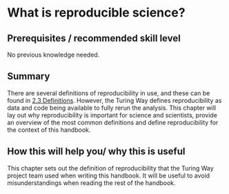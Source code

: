 # What is reproducible science?

## Prerequisites / recommended skill level
No previous knowledge needed.

## Summary
There are several definitions of reproducibility in use, and these can be found in [2.3 Definitions](book/content/reproducibility/03/definitions.md).
However, the Turing Way defines reproducibility as data and code being available to fully rerun the analysis.
This chapter will lay out why reproducibility is important for science and scientists, provide an overview of the most common definitions and define reproducibility for the context of this handbook.

## How this will help you/ why this is useful
This chapter sets out the definition of reproducibility that the Turing Way project team used when writing this handbook.
It will be useful to avoid misunderstandings when reading the rest of the handbook.

